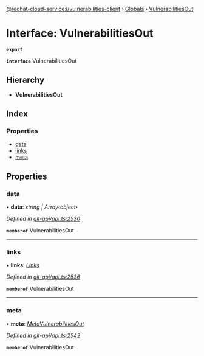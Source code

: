 [@redhat-cloud-services/vulnerabilities-client](../README.md) › [Globals](../globals.md) › [VulnerabilitiesOut](vulnerabilitiesout.md)

# Interface: VulnerabilitiesOut

**`export`** 

**`interface`** VulnerabilitiesOut

## Hierarchy

* **VulnerabilitiesOut**

## Index

### Properties

* [data](vulnerabilitiesout.md#data)
* [links](vulnerabilitiesout.md#links)
* [meta](vulnerabilitiesout.md#meta)

## Properties

###  data

• **data**: *string | Array‹object›*

*Defined in [git-api/api.ts:2530](https://github.com/RedHatInsights/javascript-clients/blob/master/packages/vulnerabilities/git-api/api.ts#L2530)*

**`memberof`** VulnerabilitiesOut

___

###  links

• **links**: *[Links](links.md)*

*Defined in [git-api/api.ts:2536](https://github.com/RedHatInsights/javascript-clients/blob/master/packages/vulnerabilities/git-api/api.ts#L2536)*

**`memberof`** VulnerabilitiesOut

___

###  meta

• **meta**: *[MetaVulnerabilitiesOut](metavulnerabilitiesout.md)*

*Defined in [git-api/api.ts:2542](https://github.com/RedHatInsights/javascript-clients/blob/master/packages/vulnerabilities/git-api/api.ts#L2542)*

**`memberof`** VulnerabilitiesOut
